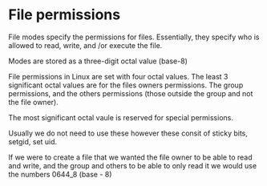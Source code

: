 # File permissions

File modes specify the permissions for files. Essentially, they specify who is allowed to read, write, and /or execute the file. 

Modes are stored as a three-digit octal value (base-8)

File permissions in Linux are set with four octal values. The least 3 significant octal values are for the files owners permissions. The group permissions, and the others permissions (those outside the group and not the file owner).

The most significant octal vaule is reserved for special permissions. 

Usually we do not need to use these however these consit of sticky bits, setgid, set uid.

If we were to create a file that we wanted the file owner to be able to read and write, and the group and others to be able to only read it we would use the numbers 0644_8 (base - 8)